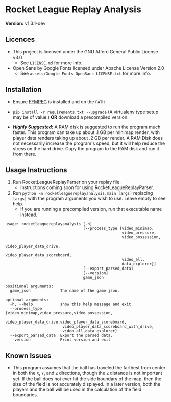 # Rocket League Replay Analysis

**Version:** v1.3.1-dev

## Licences

- This project is licensed under the GNU Affero General Public License v3.0
  - See `LICENSE.md` for more info.
- Open Sans by Google Fonts licensed under Apache License Version 2.0
  - See `assets/Google-Fonts-OpenSans-LICENSE.txt` for more info.

## Installation

* Ensure [FFMPEG](http://ffmpeg.org/download.html) is installed and on the `PATH`

* `pip install -r requirements.txt --upgrade`
(A virtualenv type setup may be of value.)
**OR** download a precompiled version.

* **_Highly Suggested:_** A [RAM disk](https://sourceforge.net/projects/imdisk-toolkit/) 
is suggested to run the program much faster.  This program can take up about 
.1 GB per minimap render, with player data renders taking up about .2 GB per 
render.  A RAM Disk does not necessarily increase the program's speed, but it 
will help reduce the stress on the hard drive.  Copy the program to the RAM 
disk and run it from there.

## Usage Instructions

1. Run RocketLeagueReplayParser on your replay file.
    * Instructions coming soon for using RocketLeagueReplayParser.
2. Run `python -m rocketleaguereplayanalysis.main [args]` replacing 
`[args]` with the program arguments you wish to use.  Leave empty to see help.
    * If you are running a precompiled version, run that 
    executable name instead.

```
usage: rocketleaguereplayanalysis [-h]
                                  [--process_type {video_minimap,
                                                   video_pressure,
                                                   video_possession,
                                                   video_player_data_drive,
                                                   video_player_data_scoreboard,
                                                   video_all,
                                                   data_explorer}]
                                  [--export_parsed_data]
                                  [--version]
                                  game_json

positional arguments:
  game_json             The name of the game json.

optional arguments:
  -h, --help            show this help message and exit
  --process_type        {video_minimap,video_pressure,video_possession,
                         video_player_data_drive,video_player_data_scoreboard,
                         video_player_data_scoreboard_with_drive,
                         video_all,data_explorer}
  --export_parsed_data  Export the parsed data.
  --version             Print version and exit
```

## Known Issues

* This program assumes that the ball has traveled the farthest from center 
in both the `X`, `Y`, and `Z` directions, though the `Z` distance is not 
important yet.  If the ball does not ever hit the side boundary of the map, 
then the size of the field is not accurately displayed.  In a later version, 
both the players and the ball will be used in the calculation of the field 
boundaries.
